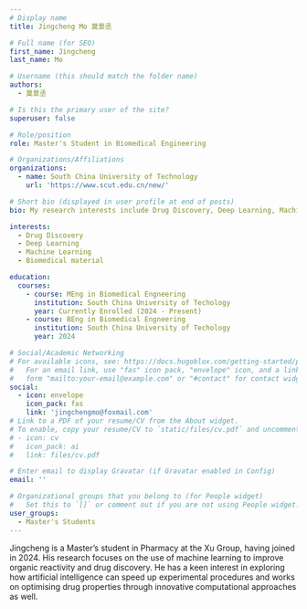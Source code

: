 ```yaml
---
# Display name
title: Jingcheng Mo 莫景丞

# Full name (for SEO)
first_name: Jingcheng
last_name: Mo

# Username (this should match the folder name)
authors:
  - 莫景丞

# Is this the primary user of the site?
superuser: false

# Role/position
role: Master's Student in Biomedical Engineering

# Organizations/Affiliations
organizations:
  - name: South China University of Technology
    url: 'https://www.scut.edu.cn/new/'

# Short bio (displayed in user profile at end of posts)
bio: My research interests include Drug Discovery, Deep Learning, Machine Learning, Biomedical material.

interests:
  - Drug Discovery
  - Deep Learning
  - Machine Learning
  - Biomedical material

education:
  courses:
    - course: MEng in Biomedical Engneering
      institution: South China University of Techology
      year: Currently Enrolled (2024 - Present)
    - course: BEng in Biomedical Engneering
      institution: South China University of Techology
      year: 2024

# Social/Academic Networking
# For available icons, see: https://docs.hugoblox.com/getting-started/page-builder/#icons
#   For an email link, use "fas" icon pack, "envelope" icon, and a link in the
#   form "mailto:your-email@example.com" or "#contact" for contact widget.
social:
  - icon: envelope
    icon_pack: fas
    link: 'jingchengmo@foxmail.com'
# Link to a PDF of your resume/CV from the About widget.
# To enable, copy your resume/CV to `static/files/cv.pdf` and uncomment the lines below.
# - icon: cv
#   icon_pack: ai
#   link: files/cv.pdf

# Enter email to display Gravatar (if Gravatar enabled in Config)
email: ''

# Organizational groups that you belong to (for People widget)
#   Set this to `[]` or comment out if you are not using People widget.
user_groups:
  - Master's Students
---
```


Jingcheng is a Master’s student in Pharmacy at the Xu Group, having joined in 2024. His research focuses on the use of machine learning to improve organic reactivity and drug discovery. He has a keen interest in exploring how artificial intelligence can speed up experimental procedures and works on optimising drug properties through innovative computational approaches as well.